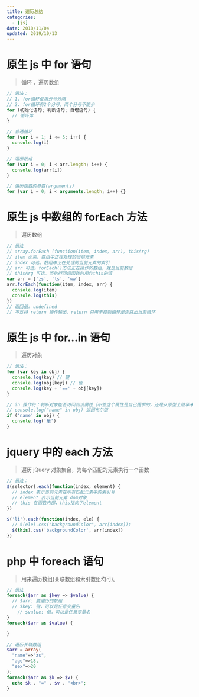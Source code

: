 ```yaml
---
title: 遍历总结
categories:
  - [js]
date: 2018/11/04
updated: 2019/10/13
---
```


# 原生 js 中 for 语句

> 循环 、遍历数组

```javascript
// 语法：
// 1. for循环使用分号分隔
// 2. for循环有2个分号，两个分号不能少
for (初始化语句; 判断语句; 自增语句) {
  // 循环体
}

// 普通循环
for (var i = 1; i <= 5; i++) {
  console.log(i)
}

// 遍历数组
for (var i = 0; i < arr.length; i++) {
  console.log(arr[i])
}

// 遍历函数的参数(arguments)
for (var i = 0; i < arguments.length; i++) {}
```

# 原生 js 中数组的 forEach 方法

> 遍历数组

```javascript
// 语法
// array.forEach (function(item, index, arr), thisArg)
// item 必需。数组中正在处理的当前元素
// index 可选。数组中正在处理的当前元素的索引
// arr 可选。forEach()方法正在操作的数组，就是当前数组
// thisArg 可选。当执行回调函数时用作this的值
var arr = ['zs', 'ls', 'ww']
arr.forEach(function(item, index, arr) {
  console.log(item)
  console.log(this)
})
// 返回值: undefined
// 不支持 return 操作输出，return 只用于控制循环是否跳出当前循环
```

# 原生 js 中 for...in 语句

> 遍历对象

```js
// 语法：
for (var key in obj) {
  console.log(key) // 键
  console.log(obj[key]) // 值
  console.log(key + '==' + obj[key])
}

// in 操作符：判断对象能否访问到该属性（不管这个属性是自己提供的，还是从原型上继承来的），如果可以访问到， 都会返回 true
// console.log("name" in obj) 返回布尔值
if ('name' in obj) {
  console.log('是')
}
```

# jquery 中的 each 方法

> 遍历 jQuery 对象集合，为每个匹配的元素执行一个函数

```javascript
// 语法：
$(selector).each(function(index, element) {
  // index 表示当前元素在所有匹配元素中的索引号
  // element 表示当前元素 dom对象
  // this 在函数内部，this指向了element
})

$('li').each(function(index, ele) {
  // $(ele).css("backgroundColor", arr[index]);
  $(this).css('backgroundColor', arr[index])
})
```

# php 中 foreach 语句

> 用来遍历数组(关联数组和索引数组均可)。

```php
// 语法
foreach($arr as $key => $value) {
  // $arr: 要遍历的数组
  // $key: 键，可以是任意变量名
	// $value: 值，可以是任意变量名
}
foreach($arr as $value) {

}
```

```php
// 遍历关联数组
$arr = array(
  "name"=>"zs",
  "age"=>18,
  "sex"=>20
);
foreach($arr as $k => $v) {
  echo $k . "=" . $v . "<br>";
}
```
